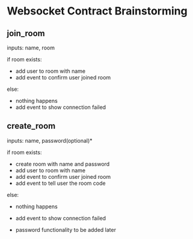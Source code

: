 # Websocket Contract Brainstorming

## join_room

inputs: name, room

if room exists:

- add user to room with name
- add event to confirm user joined room

else:

- nothing happens
- add event to show connection failed

## create_room

inputs: name, password(optional)\*

if room exists:

- create room with name and password
- add user to room with name
- add event to confirm user joined room
- add event to tell user the room code

else:

- nothing happens
- add event to show connection failed

- password functionality to be added later

